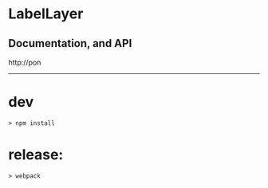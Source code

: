# LabelLayer


## Documentation, and API

http://pon


---------------

# dev
    > npm install

# release:
    > webpack


